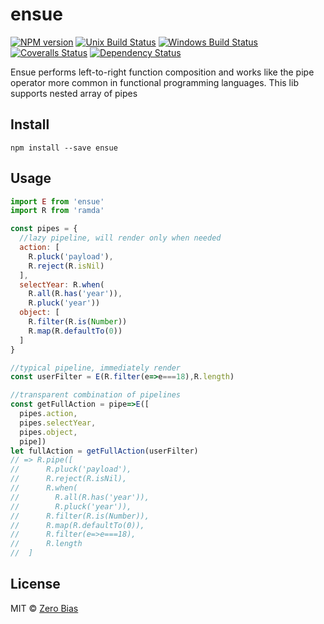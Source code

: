 # ensue

[![NPM version][npm-image]][npm-url]
[![Unix Build Status][travis-image]][travis-url]
[![Windows Build Status][appveyor-image]][appveyor-url]
[![Coveralls Status][coveralls-image]][coveralls-url]
[![Dependency Status][depstat-image]][depstat-url]

Ensue performs left-to-right function composition and works like the pipe operator more common in functional programming languages.
This lib supports nested array of pipes

## Install

    npm install --save ensue

## Usage

```js
import E from 'ensue'
import R from 'ramda'

const pipes = {
  //lazy pipeline, will render only when needed
  action: [
    R.pluck('payload'),
    R.reject(R.isNil)
  ],
  selectYear: R.when(
    R.all(R.has('year')),
    R.pluck('year'))
  object: [
    R.filter(R.is(Number))
    R.map(R.defaultTo(0))
  ]
}

//typical pipeline, immediately render
const userFilter = E(R.filter(e=>e===18),R.length)

//transparent combination of pipelines
const getFullAction = pipe=>E([
  pipes.action,
  pipes.selectYear,
  pipes.object,
  pipe])
let fullAction = getFullAction(userFilter)
// => R.pipe([
//      R.pluck('payload'),
//      R.reject(R.isNil),
//      R.when(
//        R.all(R.has('year')),
//        R.pluck('year')),
//      R.filter(R.is(Number)),
//      R.map(R.defaultTo(0)),
//      R.filter(e=>e===18),
//      R.length
//  ]
```

## License

MIT © [Zero Bias](https://github.com/zerobias)

[npm-url]: https://npmjs.org/package/ensue
[npm-image]: https://img.shields.io/npm/v/ensue.svg?style=flat-square

[travis-url]: https://travis-ci.org/zerobias/ensue
[travis-image]: https://img.shields.io/travis/zerobias/ensue.svg?style=flat-square&label=unix

[appveyor-url]: https://ci.appveyor.com/project/zerobias/ensue
[appveyor-image]: https://img.shields.io/appveyor/ci/zerobias/ensue.svg?style=flat-square&label=windows

[coveralls-url]: https://coveralls.io/r/zerobias/ensue
[coveralls-image]: https://img.shields.io/coveralls/zerobias/ensue.svg?style=flat-square

[depstat-url]: https://david-dm.org/zerobias/ensue
[depstat-image]: https://david-dm.org/zerobias/ensue.svg?style=flat-square